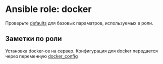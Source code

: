 # Ansible role: docker

Проверьте [defaults](defaults/main.yml) для базовых параматров, используемых в роли.

## Заметки по роли

Установка docker-ce на сервер.
Конфигурация для docker передается через переменную [docker_config](defaults/main.yml)
